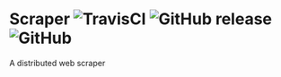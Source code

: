 # Scraper ![TravisCI](https://travis-ci.org/d502e19/scraper.svg?branch=master) ![GitHub release](https://img.shields.io/github/release/d502e19/scraper.svg) ![GitHub](https://img.shields.io/github/license/d502e19/scraper.svg)

A distributed web scraper
